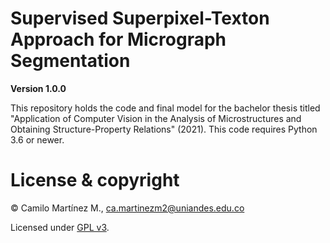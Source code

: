 # Supervised Superpixel-Texton Approach for Micrograph Segmentation

**Version 1.0.0**

This repository holds the code and final model for the bachelor thesis titled "Application of Computer Vision in the Analysis of Microstructures and Obtaining Structure-Property Relations" (2021). This code requires Python 3.6 or newer.

# License & copyright
© Camilo Martínez M., <ca.martinezm2@uniandes.edu.co>

Licensed under [GPL v3](LICENSE).
